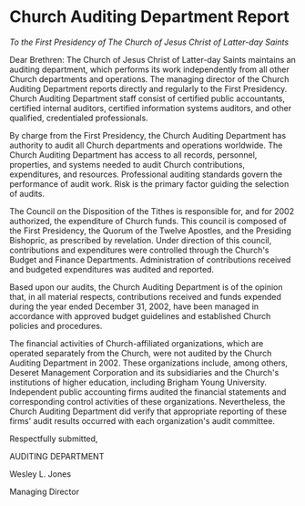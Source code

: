 # Church Auditing Department Report

_To the First Presidency of The Church of Jesus Christ of Latter-day Saints_

Dear Brethren: The Church of Jesus Christ of Latter-day Saints maintains an
auditing department, which performs its work independently from all other
Church departments and operations. The managing director of the Church
Auditing Department reports directly and regularly to the First Presidency.
Church Auditing Department staff consist of certified public accountants,
certified internal auditors, certified information systems auditors, and other
qualified, credentialed professionals.

By charge from the First Presidency, the Church Auditing Department has
authority to audit all Church departments and operations worldwide. The Church
Auditing Department has access to all records, personnel, properties, and
systems needed to audit Church contributions, expenditures, and resources.
Professional auditing standards govern the performance of audit work. Risk is
the primary factor guiding the selection of audits.

The Council on the Disposition of the Tithes is responsible for, and for 2002
authorized, the expenditure of Church funds. This council is composed of the
First Presidency, the Quorum of the Twelve Apostles, and the Presiding
Bishopric, as prescribed by revelation. Under direction of this council,
contributions and expenditures were controlled through the Church's Budget and
Finance Departments. Administration of contributions received and budgeted
expenditures was audited and reported.

Based upon our audits, the Church Auditing Department is of the opinion that,
in all material respects, contributions received and funds expended during the
year ended December 31, 2002, have been managed in accordance with approved
budget guidelines and established Church policies and procedures.

The financial activities of Church-affiliated organizations, which are
operated separately from the Church, were not audited by the Church Auditing
Department in 2002. These organizations include, among others, Deseret
Management Corporation and its subsidiaries and the Church's institutions of
higher education, including Brigham Young University. Independent public
accounting firms audited the financial statements and corresponding control
activities of these organizations. Nevertheless, the Church Auditing
Department did verify that appropriate reporting of these firms' audit results
occurred with each organization's audit committee.

Respectfully submitted,

AUDITING DEPARTMENT

Wesley L. Jones

Managing Director

